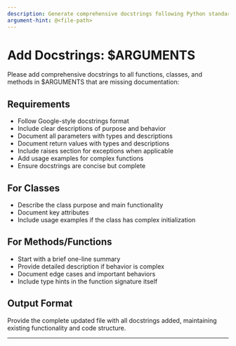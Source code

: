 ```yaml
---
description: Generate comprehensive docstrings following Python standards
argument-hint: @<file-path>
---
```


# Add Docstrings: $ARGUMENTS

Please add comprehensive docstrings to all functions, classes, and methods in $ARGUMENTS that are missing documentation:

## Requirements
- Follow Google-style docstrings format
- Include clear descriptions of purpose and behavior
- Document all parameters with types and descriptions
- Document return values with types and descriptions
- Include raises section for exceptions when applicable
- Add usage examples for complex functions
- Ensure docstrings are concise but complete

## For Classes
- Describe the class purpose and main functionality
- Document key attributes
- Include usage examples if the class has complex initialization

## For Methods/Functions
- Start with a brief one-line summary
- Provide detailed description if behavior is complex
- Document edge cases and important behaviors
- Include type hints in the function signature itself

## Output Format
Provide the complete updated file with all docstrings added, maintaining existing functionality and code structure.

---
